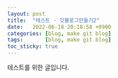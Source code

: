 ```yaml
---
layout: post
title:  "테스트 - 깃블로그만들기2"
date:   2022-06-18 20:18:58 +0900
categories: [blog, make git blog]
tags:       [blog, make git blog]
toc_sticky: true
---
```

테스트를 위한 글입니다.

